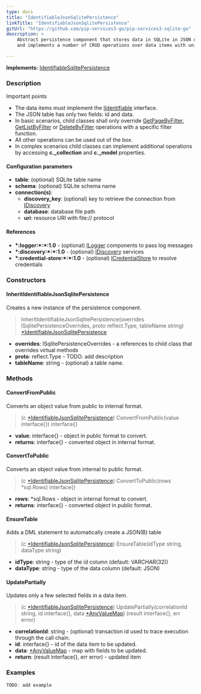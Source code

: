 ```yaml
---
type: docs
title: "IdentifiableJsonSqlitePersistence"
linkTitle: "IdentifiableJsonSqlitePersistence"
gitUrl: "https://github.com/pip-services3-go/pip-services3-sqlite-go"
description: >
    Abstract persistence component that stores data in SQLite in JSON or JSONB fields
    and implements a number of CRUD operations over data items with unique ids.

---
```


**Implements:** [IdentifiableSqlitePersistence](../identifiable_sqlite_persistence)

### Description

Important points    
    
- The data items must implement the [IIdentifiable](../../../commons/data/iidentifiable) interface.
- The JSON table has only two fields: id and data.
- In basic scenarios, child classes shall only override [GetPageByFilter](../sqlite_persistence/#getpagebyfilter), [GetListByFilter](../sqlite_persistence/#getlistbyfilter) or [DeleteByFilter](../sqlite_persistence/#deletebyfilter) operations with a specific filter function.
- All other operations can be used out of the box. 
- In complex scenarios child classes can implement additional operations by accessing **c._collection** and **c._model** properties.

#### Configuration parameters

- **table**: (optional) SQLite table name
- **schema**: (optional) SQLite schema name 
- **connection(s)**:    
    - **discovery_key**: (optional) key to retrieve the connection from [IDiscovery](../../../components/connect/idiscovery)
    - **database**: database file path
    - **uri**: resource URI with file:// protocol


#### References
- **\*:logger:\*:\*:1.0** - (optional) [ILogger](../../../components/log/ilogger) components to pass log messages
- **\*:discovery:\*:\*:1.0** - (optional) [IDiscovery](../../../components/connect/idiscovery) services
- **\*:credential-store:\*:\*:1.0** - (optional) [ICredentialStore](../../../components/auth/icredential_store) to resolve credentials



### Constructors

#### InheritIdentifiableJsonSqlitePersistence
Creates a new instance of the persistence component.

> InheritIdentifiableJsonSqlitePersistence(overrides ISqlitePersistenceOverrides, proto reflect.Type, tableName string) [*IdentifiableJsonSqlitePersistence]()

- **overrides**: ISqlitePersistenceOverrides - a references to child class that overrides virtual methods
- **proto**: reflect.Type - TODO: add description
- **tableName**: string - (optional) a table name.


### Methods

#### ConvertFromPublic
Converts an object value from public to internal format.

> (c [*IdentifiableJsonSqlitePersistence]()) ConvertFromPublic(value interface{}) interface{}

- **value**: interface{} - object in public format to convert.
- **returns**: interface{} - converted object in internal format.


#### ConvertToPublic
Converts an object value from internal to public format.

> (c [*IdentifiableJsonSqlitePersistence]()) ConvertToPublic(rows *sql.Rows) interface{}

- **rows**: *sql.Rows - object in internal format to convert.
- **returns**: interface{} - converted object in public format.


#### EnsureTable
Adds a DML statement to automatically create a JSON(B) table

> (c [*IdentifiableJsonSqlitePersistence]()) EnsureTable(idType string, dataType string)

- **idType**: string - type of the id column (default: VARCHAR(32))
- **dataType**: string - type of the data column (default: JSON)


#### UpdatePartially
Updates only a few selected fields in a data item.

> (c [*IdentifiableJsonSqlitePersistence]()) UpdatePartially(correlationId string, id interface{}, data [*AnyValueMap](../../../commons/data/any_value_map)) (result interface{}, err error)

- **correlationId**: string - (optional) transaction id used to trace execution through the call chain.
- **id**: interface{} - id of the data item to be updated.
- **data**: [*AnyValueMap](../../../commons/data/any_value_map) - map with fields to be updated.
- **return**: (result interface{}, err error) - updated item

### Examples

```go
TODO: add example
```

